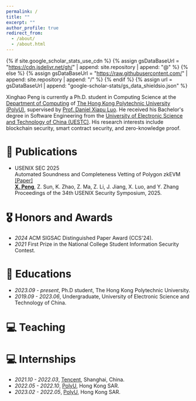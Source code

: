 ```yaml
---
permalink: /
title: ""
excerpt: ""
author_profile: true
redirect_from: 
  - /about/
  - /about.html
---
```


{% if site.google_scholar_stats_use_cdn %}
{% assign gsDataBaseUrl = "https://cdn.jsdelivr.net/gh/" | append: site.repository | append: "@" %}
{% else %}
{% assign gsDataBaseUrl = "https://raw.githubusercontent.com/" | append: site.repository | append: "/" %}
{% endif %}
{% assign url = gsDataBaseUrl | append: "google-scholar-stats/gs_data_shieldsio.json" %}

<span class='anchor' id='about-me'></span>

Xinghao Peng is currently a Ph.D. student in Computing Science at the [Department of Computing](https://www.polyu.edu.hk/comp/) of [The Hong Kong Polytechnic University (PolyU)](https://www.polyu.edu.hk/en/), supervised by [Prof. Daniel Xiapu Luo](https://www4.comp.polyu.edu.hk/~csxluo/). He received his Bachelor's degree in Software Engineering from the [University of Electronic Science and Technology of China (UESTC)](https://en.uestc.edu.cn/). His research interests include blockchain security, smart contract security, and zero-knowledge proof.


# 📝 Publications 

- <p> <div class="badge">USENIX SEC 2025</div> Automated Soundness and Completeness Vetting of Polygon zkEVM <a href="">[Paper]</a> <br> <strong><u>X. Peng</u></strong>, Z. Sun, K. Zhao, Z. Ma, Z. Li, J. Jiang, X. Luo, and Y. Zhang <br> Proceedings of the 34th USENIX Security Symposium, 2025. </p>

# 🎖 Honors and Awards
- *2024* ACM SIGSAC Distinguished Paper Award (CCS'24).
- *2021* First Prize in the National College Student Information Security Contest.

# 📖 Educations
- *2023.09 - present*, Ph.D student, The Hong Kong Polytechnic University.
- *2019.09 - 2023.06*, Undergraduate, University of Electronic Science and Technology of China.

# 💻 Teaching



# 💻 Internships
- *2021.10 - 2022.03*, [Tencent](https://www.tencent.com/), Shanghai, China.
- *2022.05 - 2022.10*, [PolyU](https://www.polyu.edu.hk/en/), Hong Kong SAR.
- *2023.02 - 2022.05*, [PolyU](https://www.polyu.edu.hk/en/), Hong Kong SAR.
